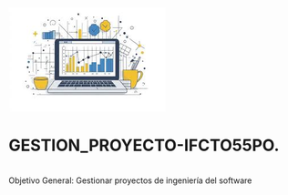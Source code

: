 <img src="11.jpg">


# GESTION_PROYECTO-IFCTO55PO.
<br>Objetivo General: Gestionar proyectos de ingeniería del software



